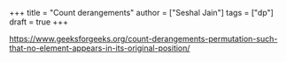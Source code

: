 +++
title = "Count derangements"
author = ["Seshal Jain"]
tags = ["dp"]
draft = true
+++

<https://www.geeksforgeeks.org/count-derangements-permutation-such-that-no-element-appears-in-its-original-position/>

